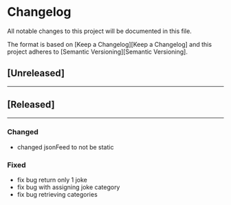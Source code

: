 # Changelog
All notable changes to this project will be documented in this file.

The format is based on [Keep a Changelog][Keep a Changelog] and this project adheres to [Semantic Versioning][Semantic Versioning].

## [Unreleased]


---

## [Released]

---

### Changed

- changed jsonFeed to not be static

### Fixed

- fix bug return only 1 joke
- fix bug with assigning joke category
- fix bug retrieving categories

